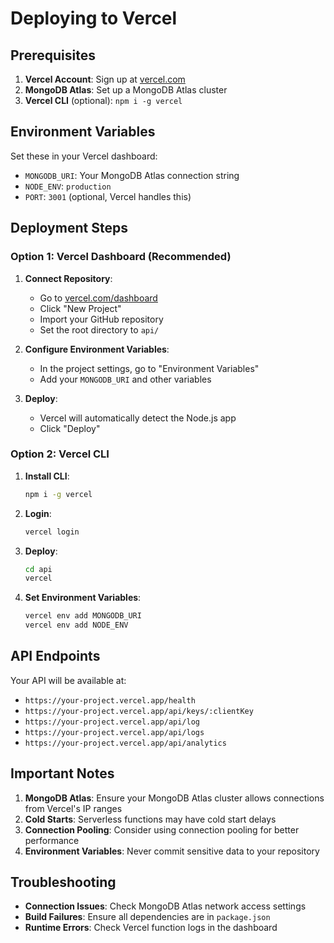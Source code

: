 # Deploying to Vercel

## Prerequisites

1. **Vercel Account**: Sign up at [vercel.com](https://vercel.com)
2. **MongoDB Atlas**: Set up a MongoDB Atlas cluster
3. **Vercel CLI** (optional): `npm i -g vercel`

## Environment Variables

Set these in your Vercel dashboard:

- `MONGODB_URI`: Your MongoDB Atlas connection string
- `NODE_ENV`: `production`
- `PORT`: `3001` (optional, Vercel handles this)

## Deployment Steps

### Option 1: Vercel Dashboard (Recommended)

1. **Connect Repository**:

   - Go to [vercel.com/dashboard](https://vercel.com/dashboard)
   - Click "New Project"
   - Import your GitHub repository
   - Set the root directory to `api/`

2. **Configure Environment Variables**:

   - In the project settings, go to "Environment Variables"
   - Add your `MONGODB_URI` and other variables

3. **Deploy**:
   - Vercel will automatically detect the Node.js app
   - Click "Deploy"

### Option 2: Vercel CLI

1. **Install CLI**:

   ```bash
   npm i -g vercel
   ```

2. **Login**:

   ```bash
   vercel login
   ```

3. **Deploy**:

   ```bash
   cd api
   vercel
   ```

4. **Set Environment Variables**:
   ```bash
   vercel env add MONGODB_URI
   vercel env add NODE_ENV
   ```

## API Endpoints

Your API will be available at:

- `https://your-project.vercel.app/health`
- `https://your-project.vercel.app/api/keys/:clientKey`
- `https://your-project.vercel.app/api/log`
- `https://your-project.vercel.app/api/logs`
- `https://your-project.vercel.app/api/analytics`

## Important Notes

1. **MongoDB Atlas**: Ensure your MongoDB Atlas cluster allows connections from Vercel's IP ranges
2. **Cold Starts**: Serverless functions may have cold start delays
3. **Connection Pooling**: Consider using connection pooling for better performance
4. **Environment Variables**: Never commit sensitive data to your repository

## Troubleshooting

- **Connection Issues**: Check MongoDB Atlas network access settings
- **Build Failures**: Ensure all dependencies are in `package.json`
- **Runtime Errors**: Check Vercel function logs in the dashboard
